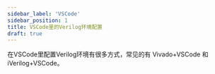 ```yaml
---
sidebar_label: 'VSCode'
sidebar_position: 1
title: VSCode里的Verilog环境配置
draft: true
---
```


在VSCode里配置Verilog环境有很多方式，常见的有 Vivado+VSCode 和 iVerilog+VSCode。